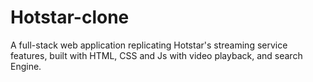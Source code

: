# Hotstar-clone
A full-stack web application replicating Hotstar's streaming service features, built with  HTML, CSS and Js with video playback, and search Engine.
